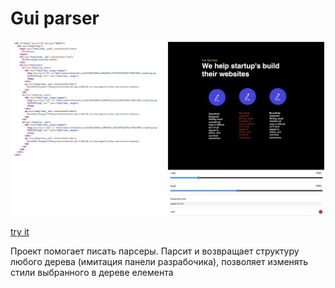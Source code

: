 # Gui parser

![preview](preview.png)

[try it](https://github.com/bogdanq/gui-parser)

Проект помогает писать парсеры. Парсит и возвращает структуру любого дерева (имитация панели разрабочика), позволяет изменять стили выбранного в дереве елемента
